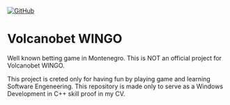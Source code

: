 [![GitHub](https://img.shields.io/github/license/eborko/Volcanobet_WINGO)](https://github.com/eborko/Volcanobet_WINGO/blob/master/LICENSE.md)

# Volcanobet WINGO
Well known betting game in Montenegro.
This is NOT an official project for Volcanobet WINGO.

This project is creted only for having fun by playing game and learning Software Engeneering.
This repository is made only to serve as a Windows Development in C++ skill proof in my CV.
